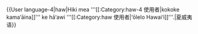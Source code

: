{{User language-4|haw|Hiki mea '''[[:Category:haw-4 使用者|kokoke kama‘āina]]''' ke hā‘awi '''[[:Category:haw 使用者|‘ōlelo Hawai‘i]]'''.|夏威夷语}}<noinclude>
</noinclude>
